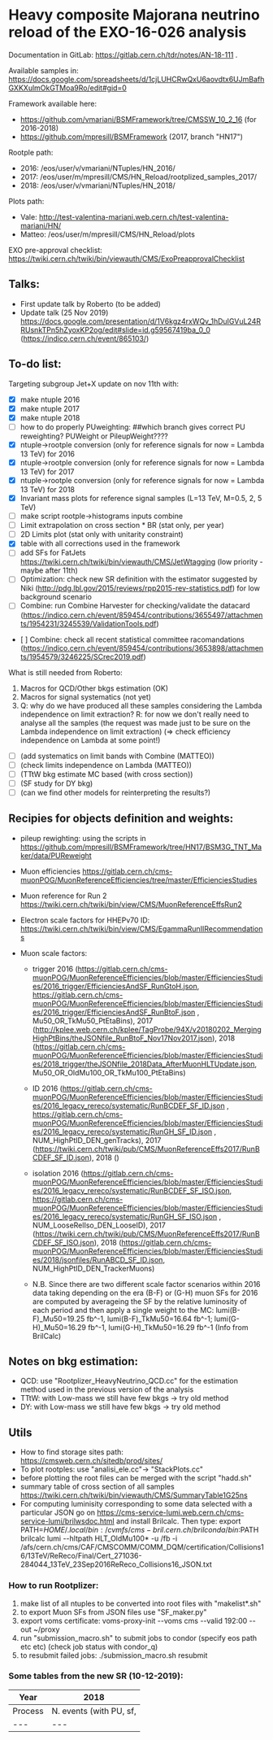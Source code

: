 # Heavy composite Majorana neutrino reload of the EXO-16-026 analysis
Documentation in GitLab: https://gitlab.cern.ch/tdr/notes/AN-18-111 .

Available samples in: https://docs.google.com/spreadsheets/d/1cjLUHCRwQxU6aovdtx6UJmBafhGXKXulmOkGTMoa9Ro/edit#gid=0

Framework available here:
- https://github.com/vmariani/BSMFramework/tree/CMSSW_10_2_16 (for 2016-2018) 
- https://github.com/mpresill/BSMFramework (2017, branch "HN17")

Rootple path:
 - 2016: /eos/user/v/vmariani/NTuples/HN_2016/
 - 2017: /eos/user/m/mpresill/CMS/HN_Reload/rootplized_samples_2017/
 - 2018: /eos/user/v/vmariani/NTuples/HN_2018/
 
Plots path:
 - Vale: http://test-valentina-mariani.web.cern.ch/test-valentina-mariani/HN/
 - Matteo: /eos/user/m/mpresill/CMS/HN_Reload/plots

EXO pre-approval checklist: https://twiki.cern.ch/twiki/bin/viewauth/CMS/ExoPreapprovalChecklist

## Talks:
- First update talk by Roberto (to be added)
- Update talk (25 Nov 2019)  https://docs.google.com/presentation/d/1V6kgz4rxWQv_1hDuIGVuL24RRUsnkTPn5hZyoxKP2og/edit#slide=id.g59567419ba_0_0
(https://indico.cern.ch/event/865103/)


## To-do list:
Targeting subgroup Jet+X update on nov 11th with:

- [x] make ntuple 2016
- [x] make ntuple 2017
- [x] make ntuple 2018
- [ ] how to do properly PUweighting:
##which branch gives correct PU reweighting? PUWeight or PileupWeight????
- [x] ntuple->rootple conversion (only for reference signals for now = Lambda 13 TeV) for 2016
- [x] ntuple->rootple conversion (only for reference signals for now = Lambda 13 TeV) for 2017
- [x] ntuple->rootple conversion (only for reference signals for now = Lambda 13 TeV) for 2018
- [x] Invariant mass plots for reference signal samples (L=13 TeV, M=0.5, 2, 5 TeV)
- [ ] make script rootple->histograms inputs combine 
- [ ] Limit extrapolation on cross section * BR (stat only, per year)
- [ ] 2D Limits plot (stat only with unitarity constraint)
- [x] table with all corrections used in the framework 
- [ ] add SFs for FatJets https://twiki.cern.ch/twiki/bin/viewauth/CMS/JetWtagging (low priority - maybe after 11th)
- [ ] Optimization: check new SR definition with the estimator suggested by Niki (http://pdg.lbl.gov/2015/reviews/rpp2015-rev-statistics.pdf) for low background scenario
- [ ] Combine: run Combine Harvester for checking/validate the datacard (https://indico.cern.ch/event/859454/contributions/3655497/attachments/1954231/3245539/ValidationTools.pdf)
- [ ] Combine: check all recent statistical committee racomandations (https://indico.cern.ch/event/859454/contributions/3653898/attachments/1954579/3246225/SCrec2019.pdf)

What is still needed from Roberto: 
   1. Macros for QCD/Other bkgs estimation (OK)
   1. Macros for signal systematics (not yet)
   1. Q: why do we have produced all these samples considering the Lambda independence on limit extraction?
      R: for now we don't really need to analyse all the samples (the request was made just to be sure on the Lambda independence on limit extraction) (=> check efficiency independence on Lambda at some point!)


- [ ] (add systematics on limit bands with Combine (MATTEO))
- [ ] (check limits independence on Lambda (MATTEO))
- [ ] (TTtW bkg estimate MC based (with cross section))
- [ ] (SF study for DY bkg) 
- [ ] (can we find other models for reinterpreting the results?)

## Recipies for objects definition and weights:
 - pileup rewighting: using the scripts in https://github.com/mpresill/BSMFramework/tree/HN17/BSM3G_TNT_Maker/data/PUReweight
 - Muon efficiencies https://gitlab.cern.ch/cms-muonPOG/MuonReferenceEfficiencies/tree/master/EfficienciesStudies
 - Muon reference for Run 2 https://twiki.cern.ch/twiki/bin/view/CMS/MuonReferenceEffsRun2
 - Electron scale factors for HHEPv70 ID:
 https://twiki.cern.ch/twiki/bin/view/CMS/EgammaRunIIRecommendations
 
 - Muon scale factors:
   -  trigger 2016 (https://gitlab.cern.ch/cms-muonPOG/MuonReferenceEfficiencies/blob/master/EfficienciesStudies/2016_trigger/EfficienciesAndSF_RunGtoH.json, 
https://gitlab.cern.ch/cms-muonPOG/MuonReferenceEfficiencies/blob/master/EfficienciesStudies/2016_trigger/EfficienciesAndSF_RunBtoF.json
, Mu50_OR_TkMu50_PtEtaBins), 2017 (http://kplee.web.cern.ch/kplee/TagProbe/94X/v20180202_MergingHighPtBins/theJSONfile_RunBtoF_Nov17Nov2017.json), 2018 (https://gitlab.cern.ch/cms-muonPOG/MuonReferenceEfficiencies/blob/master/EfficienciesStudies/2018_trigger/theJSONfile_2018Data_AfterMuonHLTUpdate.json, Mu50_OR_OldMu100_OR_TkMu100_PtEtaBins)
   
   - ID 2016 (https://gitlab.cern.ch/cms-muonPOG/MuonReferenceEfficiencies/blob/master/EfficienciesStudies/2016_legacy_rereco/systematic/RunBCDEF_SF_ID.json
, https://gitlab.cern.ch/cms-muonPOG/MuonReferenceEfficiencies/blob/master/EfficienciesStudies/2016_legacy_rereco/systematic/RunGH_SF_ID.json
, NUM_HighPtID_DEN_genTracks), 2017 (https://twiki.cern.ch/twiki/pub/CMS/MuonReferenceEffs2017/RunBCDEF_SF_ID.json), 2018 ()
   
   - isolation 2016 (https://gitlab.cern.ch/cms-muonPOG/MuonReferenceEfficiencies/blob/master/EfficienciesStudies/2016_legacy_rereco/systematic/RunBCDEF_SF_ISO.json, https://gitlab.cern.ch/cms-muonPOG/MuonReferenceEfficiencies/blob/master/EfficienciesStudies/2016_legacy_rereco/systematic/RunGH_SF_ISO.json
, NUM_LooseRelIso_DEN_LooseID), 2017 (https://twiki.cern.ch/twiki/pub/CMS/MuonReferenceEffs2017/RunBCDEF_SF_ISO.json), 2018 (https://gitlab.cern.ch/cms-muonPOG/MuonReferenceEfficiencies/blob/master/EfficienciesStudies/2018/jsonfiles/RunABCD_SF_ID.json, NUM_HighPtID_DEN_TrackerMuons)
   
   - N.B. Since there are two different scale factor scenarios within 2016 data taking depending on the era (B-F) or (G-H) muon SFs for 2016 are computed by averageing the SF by the relative luminosity of each period and then apply a single weight to the MC: lumi(B-F)_Mu50=19.25 fb^-1, lumi(B-F)_TkMu50=16.64 fb^-1; lumi(G-H)_Mu50=16.29 fb^-1, lumi(G-H)_TkMu50=16.29 fb^-1 (Info from BrilCalc)   

## Notes on bkg estimation:
- QCD: use "Rootplizer_HeavyNeutrino_QCD.cc" for the estimation method used in the previous version of the analysis
- TTtW: with Low-mass we still have few bkgs -> try old method 
- DY: with Low-mass we still have few bkgs -> try old method

## Utils
- How to find storage sites path: https://cmsweb.cern.ch/sitedb/prod/sites/
- To plot rootples: use "analisi_ele.cc"-> "StackPlots.cc"
- before plotting the root files can be merged with the script "hadd.sh"
- summary table of cross section of all samples https://twiki.cern.ch/twiki/bin/viewauth/CMS/SummaryTable1G25ns
- For computing luminisity corresponding to some data selected with a particular JSON go on https://cms-service-lumi.web.cern.ch/cms-service-lumi/brilwsdoc.html
and install Brilcalc. Then type:
export PATH=$HOME/.local/bin:/cvmfs/cms-bril.cern.ch/brilconda/bin:$PATH
brilcalc lumi --hltpath HLT_OldMu100* -u /fb -i /afs/cern.ch/cms/CAF/CMSCOMM/COMM_DQM/certification/Collisions16/13TeV/ReReco/Final/Cert_271036-284044_13TeV_23Sep2016ReReco_Collisions16_JSON.txt
### How to run Rootplizer:
   1. make list of all ntuples to be converted into root files with "makelist*.sh"
   1. to export Muon SFs from JSON files use "SF_maker.py"
   1. export voms certificate: voms-proxy-init --voms cms --valid 192:00 --out ~/proxy
   1. run "submission_macro.sh" to submit jobs to condor (specify eos path etc etc) (check job status with condor_q)
   1. to resubmit failed jobs: ./submission_macro.sh resubmit
   
### Some tables from the new SR (10-12-2019):   
   
   | Year    | 2018 |
   |---|---|
   | Process | N. events (with PU, sf,  |
   |---|---|
   
